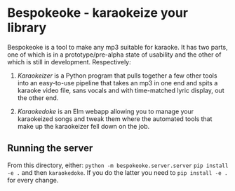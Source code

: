# Bespokeoke - karaokeize your library

Bespokeoke is a tool to make any mp3 suitable for karaoke.
It has two parts, one of which is in a prototype/pre-alpha state of usability
and the other of which is still in development. Respectively:

1. *Karaokeizer* is a Python program that pulls together a few other tools
into an easy-to-use pipeline that takes an mp3 in one end
and spits a karaoke video file, sans vocals and with time-matched lyric display,
out the other end.

2. *Karaokedoke* is an Elm webapp allowing you to manage your karaokeized songs
and tweak them where the automated tools that make up the karaokeizer
fell down on the job.

## Running the server

From this directory, either:
`python -m bespokeoke.server.server`
`pip install -e .` and then `karaokedoke`.
If you do the latter you need to `pip install -e .` for every change.
